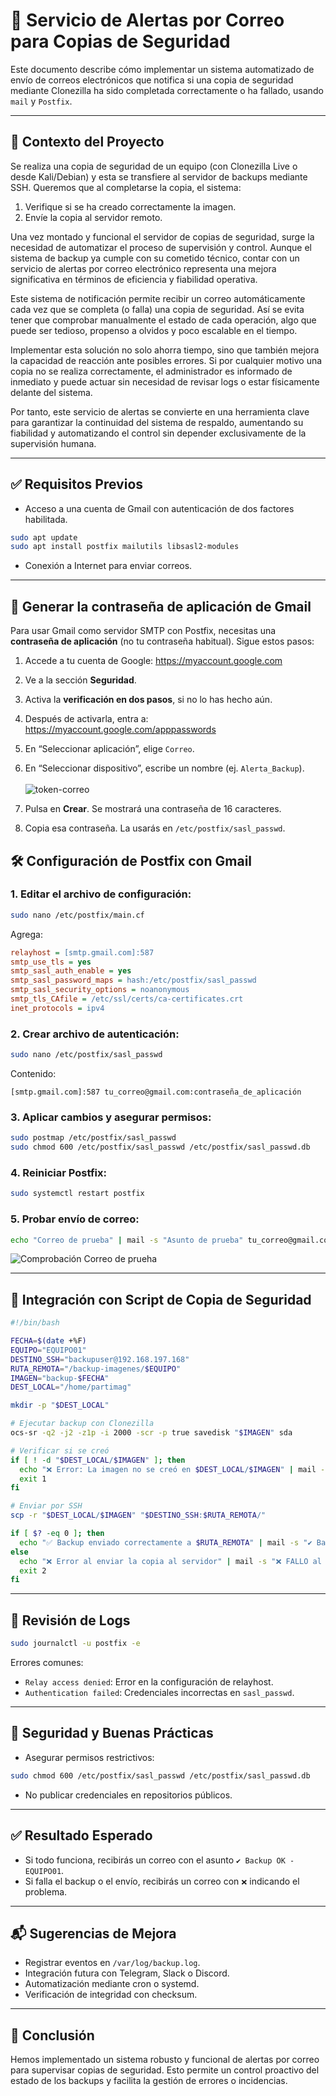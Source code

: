 # 📧 Servicio de Alertas por Correo para Copias de Seguridad

Este documento describe cómo implementar un sistema automatizado de envío de correos electrónicos que notifica si una copia de seguridad mediante Clonezilla ha sido completada correctamente o ha fallado, usando `mail` y `Postfix`.

---

## 🧩 Contexto del Proyecto

Se realiza una copia de seguridad de un equipo (con Clonezilla Live o desde Kali/Debian) y esta se transfiere al servidor de backups mediante SSH. Queremos que al completarse la copia, el sistema:

1. Verifique si se ha creado correctamente la imagen.
2. Envíe la copia al servidor remoto.

Una vez montado y funcional el servidor de copias de seguridad, surge la necesidad de automatizar el proceso de supervisión y control. Aunque el sistema de backup ya cumple con su cometido técnico, contar con un servicio de alertas por correo electrónico representa una mejora significativa en términos de eficiencia y fiabilidad operativa.

Este sistema de notificación permite recibir un correo automáticamente cada vez que se completa (o falla) una copia de seguridad. Así se evita tener que comprobar manualmente el estado de cada operación, algo que puede ser tedioso, propenso a olvidos y poco escalable en el tiempo.

Implementar esta solución no solo ahorra tiempo, sino que también mejora la capacidad de reacción ante posibles errores. Si por cualquier motivo una copia no se realiza correctamente, el administrador es informado de inmediato y puede actuar sin necesidad de revisar logs o estar físicamente delante del sistema.

Por tanto, este servicio de alertas se convierte en una herramienta clave para garantizar la continuidad del sistema de respaldo, aumentando su fiabilidad y automatizando el control sin depender exclusivamente de la supervisión humana.

---

## ✅ Requisitos Previos

- Acceso a una cuenta de Gmail con autenticación de dos factores habilitada.

```bash
sudo apt update
sudo apt install postfix mailutils libsasl2-modules
```

- Conexión a Internet para enviar correos.

---

## 🔐 Generar la contraseña de aplicación de Gmail

Para usar Gmail como servidor SMTP con Postfix, necesitas una **contraseña de aplicación** (no tu contraseña habitual). Sigue estos pasos:

1. Accede a tu cuenta de Google: https://myaccount.google.com
2. Ve a la sección **Seguridad**.
3. Activa la **verificación en dos pasos**, si no lo has hecho aún.
4. Después de activarla, entra a: https://myaccount.google.com/apppasswords
5. En “Seleccionar aplicación”, elige `Correo`.
6. En “Seleccionar dispositivo”, escribe un nombre (ej. `Alerta_Backup`).
<br> <br>
![token-correo](https://github.com/user-attachments/assets/563f1296-3251-4818-8429-7542dca39d15)

8. Pulsa en **Crear**. Se mostrará una contraseña de 16 caracteres.
9. Copia esa contraseña. La usarás en `/etc/postfix/sasl_passwd`.

## 🛠️ Configuración de Postfix con Gmail

### 1. Editar el archivo de configuración:

```bash
sudo nano /etc/postfix/main.cf
```

Agrega:

```ini
relayhost = [smtp.gmail.com]:587
smtp_use_tls = yes
smtp_sasl_auth_enable = yes
smtp_sasl_password_maps = hash:/etc/postfix/sasl_passwd
smtp_sasl_security_options = noanonymous
smtp_tls_CAfile = /etc/ssl/certs/ca-certificates.crt
inet_protocols = ipv4
```

### 2. Crear archivo de autenticación:

```bash
sudo nano /etc/postfix/sasl_passwd
```

Contenido:

```
[smtp.gmail.com]:587 tu_correo@gmail.com:contraseña_de_aplicación
```

### 3. Aplicar cambios y asegurar permisos:

```bash
sudo postmap /etc/postfix/sasl_passwd
sudo chmod 600 /etc/postfix/sasl_passwd /etc/postfix/sasl_passwd.db
```

### 4. Reiniciar Postfix:

```bash
sudo systemctl restart postfix
```

### 5. Probar envío de correo:

```bash
echo "Correo de prueba" | mail -s "Asunto de prueba" tu_correo@gmail.com
```
![Comprobación Correo de prueha](https://github.com/user-attachments/assets/c56bf701-de8f-4fdc-8473-47d843de21a9)

---

## 🔁 Integración con Script de Copia de Seguridad

```bash
#!/bin/bash

FECHA=$(date +%F)
EQUIPO="EQUIPO01"
DESTINO_SSH="backupuser@192.168.197.168"
RUTA_REMOTA="/backup-imagenes/$EQUIPO"
IMAGEN="backup-$FECHA"
DEST_LOCAL="/home/partimag"

mkdir -p "$DEST_LOCAL"

# Ejecutar backup con Clonezilla
ocs-sr -q2 -j2 -z1p -i 2000 -scr -p true savedisk "$IMAGEN" sda

# Verificar si se creó
if [ ! -d "$DEST_LOCAL/$IMAGEN" ]; then
  echo "❌ Error: La imagen no se creó en $DEST_LOCAL/$IMAGEN" | mail -s "❌ Backup FALLIDO - $EQUIPO" -r tu_correo@gmail.com tu_correo@gmail.com
  exit 1
fi

# Enviar por SSH
scp -r "$DEST_LOCAL/$IMAGEN" "$DESTINO_SSH:$RUTA_REMOTA/"

if [ $? -eq 0 ]; then
  echo "✅ Backup enviado correctamente a $RUTA_REMOTA" | mail -s "✔️ Backup OK - $EQUIPO" -r tu_correo@gmail.com tu_correo@gmail.com
else
  echo "❌ Error al enviar la copia al servidor" | mail -s "❌ FALLO al subir backup - $EQUIPO" -r tu_correo@gmail.com tu_correo@gmail.com
  exit 2
fi
```

---

## 🔎 Revisión de Logs

```bash
sudo journalctl -u postfix -e
```

Errores comunes:
- `Relay access denied`: Error en la configuración de relayhost.
- `Authentication failed`: Credenciales incorrectas en `sasl_passwd`.

---

## 🔐 Seguridad y Buenas Prácticas

- Asegurar permisos restrictivos:
```bash
sudo chmod 600 /etc/postfix/sasl_passwd /etc/postfix/sasl_passwd.db
```

- No publicar credenciales en repositorios públicos.

---

## ✅ Resultado Esperado

- Si todo funciona, recibirás un correo con el asunto `✔️ Backup OK - EQUIPO01`.
- Si falla el backup o el envío, recibirás un correo con `❌` indicando el problema.

---

## 📬 Sugerencias de Mejora

- Registrar eventos en `/var/log/backup.log`.
- Integración futura con Telegram, Slack o Discord.
- Automatización mediante cron o systemd.
- Verificación de integridad con checksum.

---

## 🧾 Conclusión

Hemos implementado un sistema robusto y funcional de alertas por correo para supervisar copias de seguridad. Esto permite un control proactivo del estado de los backups y facilita la gestión de errores o incidencias.
